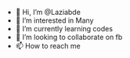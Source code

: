 - 👋 Hi, I’m @Laziabde
- 👀 I’m interested in Many
- 🌱 I’m currently learning codes
- 💞️ I’m looking to collaborate on fb
- 📫 How to reach me 

<!---
Laziabde/Laziabde is a ✨ special ✨ repository because its `README.md` (this file) appears on your GitHub profile.
You can click the Preview link to take a look at your changes.
--->
